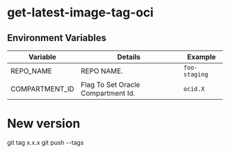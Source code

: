 # get-latest-image-tag-oci

## Environment Variables

| Variable              | Details                                                 | Example                                    |
|-----------------------|---------------------------------------------------------|--------------------------------------------|
| REPO_NAME           | REPO NAME.                                       | `foo-staging`                                  |
| COMPARTMENT_ID        | Flag To Set Oracle Compartment Id.                      | `ocid.X`                                   |


# New version
git tag x.x.x
git push --tags
